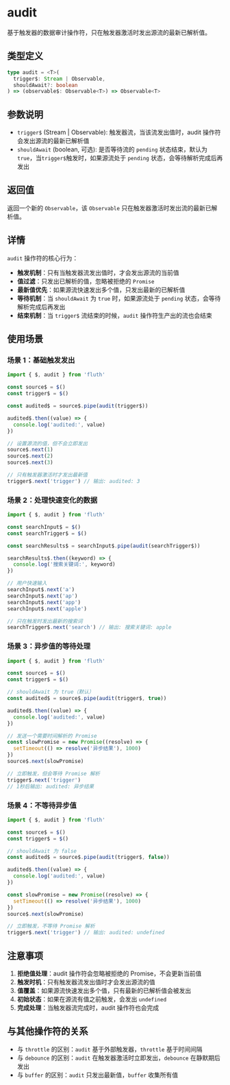 # audit

基于触发器的数据审计操作符，只在触发器激活时发出源流的最新已解析值。

## 类型定义

```typescript
type audit = <T>(
  trigger$: Stream | Observable,
  shouldAwait?: boolean
) => (observable$: Observable<T>) => Observable<T>
```

## 参数说明

- `trigger$` (Stream | Observable): 触发器流，当该流发出值时，audit 操作符会发出源流的最新已解析值
- `shouldAwait` (boolean, 可选): 是否等待流的 `pending` 状态结束，默认为 `true`，当`trigger$`触发时，如果源流处于 `pending` 状态，会等待解析完成后再发出

## 返回值

返回一个新的 `Observable`，该 `Observable` 只在触发器激活时发出流的最新已解析值。

## 详情

`audit` 操作符的核心行为：

- **触发机制**：只有当触发器流发出值时，才会发出源流的当前值
- **值过滤**：只发出已解析的值，忽略被拒绝的 `Promise`
- **最新值优先**：如果源流快速发出多个值，只发出最新的已解析值
- **等待机制**：当 `shouldAwait` 为 `true` 时，如果源流处于 `pending` 状态，会等待解析完成后再发出
- **结束机制**：当 `trigger$` 流结束的时候，`audit` 操作符生产出的流也会结束

## 使用场景

### 场景 1：基础触发发出

```typescript
import { $, audit } from 'fluth'

const source$ = $()
const trigger$ = $()

const audited$ = source$.pipe(audit(trigger$))

audited$.then((value) => {
  console.log('audited:', value)
})

// 设置源流的值，但不会立即发出
source$.next(1)
source$.next(2)
source$.next(3)

// 只有触发器激活时才发出最新值
trigger$.next('trigger') // 输出: audited: 3
```

### 场景 2：处理快速变化的数据

```typescript
import { $, audit } from 'fluth'

const searchInput$ = $()
const searchTrigger$ = $()

const searchResults$ = searchInput$.pipe(audit(searchTrigger$))

searchResults$.then((keyword) => {
  console.log('搜索关键词:', keyword)
})

// 用户快速输入
searchInput$.next('a')
searchInput$.next('ap')
searchInput$.next('app')
searchInput$.next('apple')

// 只在触发时发出最新的搜索词
searchTrigger$.next('search') // 输出: 搜索关键词: apple
```

### 场景 3：异步值的等待处理

```typescript
import { $, audit } from 'fluth'

const source$ = $()
const trigger$ = $()

// shouldAwait 为 true（默认）
const audited$ = source$.pipe(audit(trigger$, true))

audited$.then((value) => {
  console.log('audited:', value)
})

// 发送一个需要时间解析的 Promise
const slowPromise = new Promise((resolve) => {
  setTimeout(() => resolve('异步结果'), 1000)
})
source$.next(slowPromise)

// 立即触发，但会等待 Promise 解析
trigger$.next('trigger')
// 1秒后输出: audited: 异步结果
```

### 场景 4：不等待异步值

```typescript
import { $, audit } from 'fluth'

const source$ = $()
const trigger$ = $()

// shouldAwait 为 false
const audited$ = source$.pipe(audit(trigger$, false))

audited$.then((value) => {
  console.log('audited:', value)
})

const slowPromise = new Promise((resolve) => {
  setTimeout(() => resolve('异步结果'), 1000)
})
source$.next(slowPromise)

// 立即触发，不等待 Promise 解析
trigger$.next('trigger') // 输出: audited: undefined
```

## 注意事项

1. **拒绝值处理**：audit 操作符会忽略被拒绝的 Promise，不会更新当前值
2. **触发时机**：只有触发器流发出值时才会发出源流的值
3. **值覆盖**：如果源流快速发出多个值，只有最新的已解析值会被发出
4. **初始状态**：如果在源流有值之前触发，会发出 `undefined`
5. **完成处理**：当触发器流完成时，audit 操作符也会完成

## 与其他操作符的关系

- 与 `throttle` 的区别：`audit` 基于外部触发器，`throttle` 基于时间间隔
- 与 `debounce` 的区别：`audit` 在触发器激活时立即发出，`debounce` 在静默期后发出
- 与 `buffer` 的区别：`audit` 只发出最新值，`buffer` 收集所有值
